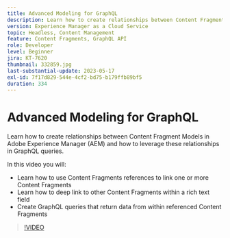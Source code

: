```yaml
---
title: Advanced Modeling for GraphQL
description: Learn how to create relationships between Content Fragment Models in Adobe Experience Manager (AEM) and how to leverage these relationships in GraphQL queries.
version: Experience Manager as a Cloud Service
topic: Headless, Content Management
feature: Content Fragments, GraphQL API
role: Developer
level: Beginner
jira: KT-7620
thumbnail: 332859.jpg
last-substantial-update: 2023-05-17
exl-id: 7f17d829-544e-4cf2-bd75-b179ffb89bf5
duration: 334
---
```

# Advanced Modeling for GraphQL

Learn how to create relationships between Content Fragment Models in Adobe Experience Manager (AEM) and how to leverage these relationships in GraphQL queries.

In this video you will:

+ Learn how to use Content Fragments references to link one or more Content Fragments
+ Learn how to deep link to other Content Fragments within a rich text field
+ Create GraphQL queries that return data from within referenced Content Fragments

>[!VIDEO](https://video.tv.adobe.com/v/332859?quality=12&learn=on)
